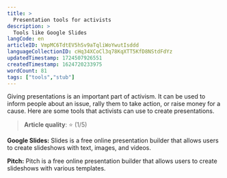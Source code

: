 ```yaml
---
title: >
  Presentation tools for activists
description: >
  Tools like Google Slides
langCode: en
articleID: VmpMC6TdtEV5hSv9aTqliWoYwutIsddd
languageCollectionID: cHq34XCoCl3q78KqXTT5KfD8NStdFdYz
updatedTimestamp: 1724507926551
createdTimestamp: 1624720233975
wordCount: 81
tags: ["tools","stub"]
---
```


Giving presentations is an important part of activism. It can be used to inform people about an issue, rally them to take action, or raise money for a cause. Here are some tools that activists can use to create presentations.

> **Article quality**: ⭐️ (1/5)

**Google Slides:** Slides is a free online presentation builder that allows users to create slideshows with text, images, and videos.

**Pitch:** Pitch is a free online presentation builder that allows users to create slideshows with various templates.